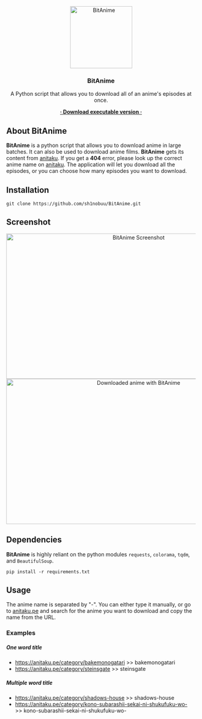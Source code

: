<div align="center">
  <img
    style="width: 165px; height: 165px"
    src="https://i.postimg.cc/VkSMVQrg/ba-logo.png"
    title="BitAnime"
    alt="BitAnime"
  />
  <h3>BitAnime</h3>
  <p>
    A Python script that allows you to download all of an anime's episodes at once.
  </p>
  <a href="https://github.com/sh1nobuu/BitAnime/releases"> <strong>· Download executable version ·</strong></a>
</div>

## About BitAnime

**BitAnime** is a python script that allows you to download anime in large batches. It can also be used to download anime films. **BitAnime** gets its content from [anitaku](https://anitaku.pe/). If you get a **404** error, please look up the correct anime name on [anitaku](https://anitaku.pe/). The application will let you download all the episodes, or you can choose how many episodes you want to download.

## Installation

```console
git clone https://github.com/sh1nobuu/BitAnime.git
```

## Screenshot

<div align="center">
  <img style="height:386px; width:688px;" src="https://i.postimg.cc/cLgf8994/ba-screenshot.png"
  title="BitAnime in action" alt="BitAnime Screenshot">
  <img style="height:386px; width:688px;" src="https://i.postimg.cc/G2qGDpfV/downloade.png" title="Katekyo Hitman Reborn" alt="Downloaded anime with BitAnime">
</div>

## Dependencies

**BitAnime** is highly reliant on the python modules `requests`, `colorama`, `tqdm`, and `BeautifulSoup`.

```console
pip install -r requirements.txt
```

## Usage

The anime name is separated by "-". You can either type it manually, or go to [anitaku.pe](https://anitaku.pe/) and search for the anime you want to download and copy the name from the URL.

### Examples

##### One word title

- https://anitaku.pe/category/bakemonogatari >> bakemonogatari
- https://anitaku.pe/category/steinsgate >> steinsgate

##### Multiple word title

- https://anitaku.pe/category/shadows-house >> shadows-house
- https://anitaku.pe/category/kono-subarashii-sekai-ni-shukufuku-wo- >> kono-subarashii-sekai-ni-shukufuku-wo-
